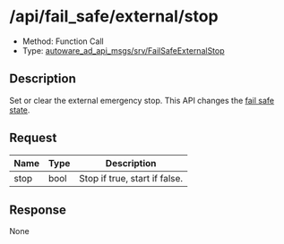 # /api/fail_safe/external/stop

- Method: Function Call
- Type: [autoware_ad_api_msgs/srv/FailSafeExternalStop](../types/autoware_ad_api_msgs/srv/fail_safe_external_stop.md)

## Description

Set or clear the external emergency stop. This API changes the [fail safe state](../features/fail-safe-state.md).

## Request

| Name | Type | Description                   |
| ---- | ---- | ----------------------------- |
| stop | bool | Stop if true, start if false. |

## Response

None
